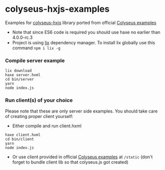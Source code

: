 # colyseus-hxjs-examples
Examples for [colyseus-hxjs](https://github.com/serjek/colyseus-hxjs) library ported from official [Colyseus examples](https://github.com/colyseus/colyseus-examples)

- Note that since ES6 code is required you should use haxe no earlier than 4.0.0-rc.3
- Project is using [lix](https://github.com/lix-pm/lix.client) dependency manager.
To install lix globally use this command
`npm i lix -g`

### Compile server example
```
lix download
haxe server.hxml
cd bin/server
yarn
node index.js
```

### Run client(s) of your choice

Please note that these are only server side examples. You should take care of creating proper client yourself:
- Either compile and run client.hxml
```
haxe client.hxml
cd bin/client
yarn
node index.js
```
- Or use client provided in official [Colyseus examples](https://github.com/colyseus/colyseus-examples) at `/static` (don't forget to bundle client lib so that colyseus.js got created) 
